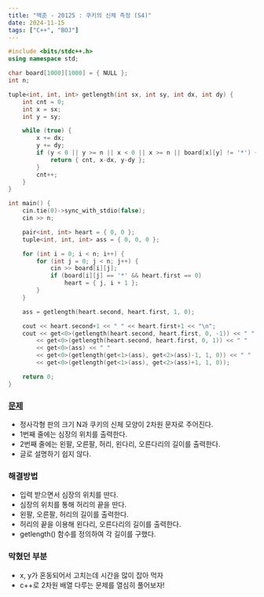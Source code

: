 ```yaml
---
title: "백준 - 20125 : 쿠키의 신체 측정 (S4)"
date: 2024-11-15
tags: ["C++", "BOJ"]
---
```


```cpp
#include <bits/stdc++.h>
using namespace std;

char board[1000][1000] = { NULL };
int n;

tuple<int, int, int> getlength(int sx, int sy, int dx, int dy) {
	int cnt = 0;
	int x = sx;
	int y = sy;

	while (true) {
		x += dx;
		y += dy;
		if (y < 0 || y >= n || x < 0 || x >= n || board[x][y] != '*') {
			return { cnt, x-dx, y-dy };
		}
		cnt++;
	}
}

int main() {
	cin.tie(0)->sync_with_stdio(false);
	cin >> n;

	pair<int, int> heart = { 0, 0 };
	tuple<int, int, int> ass = { 0, 0, 0 };

	for (int i = 0; i < n; i++) {
		for (int j = 0; j < n; j++) {
			cin >> board[i][j];
			if (board[i][j] == '*' && heart.first == 0)
				heart = { j, i + 1 };
		}
	}

	ass = getlength(heart.second, heart.first, 1, 0);

	cout << heart.second+1 << " " << heart.first+1 << "\n";
	cout << get<0>(getlength(heart.second, heart.first, 0, -1)) << " "
		<< get<0>(getlength(heart.second, heart.first, 0, 1)) << " "
		<< get<0>(ass) << " "
		<< get<0>(getlength(get<1>(ass), get<2>(ass)-1, 1, 0)) << " "
		<< get<0>(getlength(get<1>(ass), get<2>(ass)+1, 1, 0));

	return 0;
}
```

### [문제](https://www.acmicpc.net/problem/20125)
- 정사각형 판의 크기 N과 쿠키의 신체 모양이 2차원 문자로 주어진다.
- 1번째 줄에는 심장의 위치를 출력한다.
- 2번째 줄에는 왼팔, 오른팔, 허리, 왼다리, 오른다리의 길이를 출력한다.
- 글로 설명하기 쉽지 않다.

### 해결방법
- 입력 받으면서 심장의 위치를 딴다.
- 심장의 위치를 통해 허리의 끝을 딴다.
- 왼팔, 오른팔, 허리의 길이를 출력한다.
- 허리의 끝을 이용해 왼다리, 오른다리의 길이를 출력한다.
- getlength() 함수를 정의하여 각 길이를 구했다.

### 막혔던 부분
- x, y가 혼동되어서 고치는데 시간을 많이 잡아 먹자
- c++로 2차원 배열 다루는 문제를 열심히 풀어보자!
